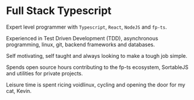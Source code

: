 # Full Stack Typescript

Expert level programmer with `Typescript`, `React`, `NodeJS` and `fp-ts`.

Experienced in Test Driven Development (TDD), asynchronous programming, linux, git, backend frameworks and databases.

Self motivating, self taught and always looking to make a tough job simple.

Spends open source hours contributing to the fp-ts ecosystem, SortableJS and utilities for private projects.

Leisure time is spent ricing voidlinux, cycling and opening the door for my cat, Kevin.


